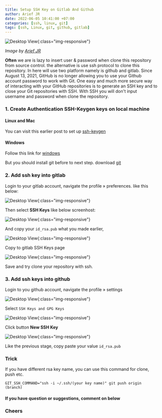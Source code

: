 ```yaml
---
title: Setup SSH Key on Gitlab And Github
author: Arief JR
date: 2022-06-05 10:41:00 +07:00
categories: [ssh, linux, git]
tags: [ssh, Linux, git, github, gitlab]
---
```


![Desktop View](/assets/images/github-gitlab.png){:class="img-responsive"}

_Image by [Arief JR](https://linkedin.com/in/arief-jr)_

**Often** we are is lazy to insert user & password when clone this repository from source control. the alternative is use ssh protocol to clone this repository. In here will use two platform namely is github and gitlab. Since August 13, 2021, GitHub is no longer allowing you to use your Github account password to work with Git. One easy and much more secure way of interacting with your GitHub repositories is to generate an SSH key and to close your Git repositories with SSH. With SSH you will don't input username and password when clone the repository.

### 1. Create Authentication SSH-Keygen keys on local machine

#### Linux and Mac

You can visit this earlier post to set up [ssh-keygen](https://tuxnoob.com/posts/Setup-Passwordless-SSH-Authentication-Linux/)

#### Windows

Follow this link for [windows](https://docs.microsoft.com/en-us/windows-server/administration/openssh/openssh_install_firstuse)

But you should install git before to next step. download [git](https://git-scm.com/download/win)

### 2. Add ssh key into gitlab

Login to your gitlab account, navigate the profile » preferences. like this below:

![Desktop View](/assets/images/gitlab-1.png){:class="img-responsive"}

Then select **SSH Keys** like below screenhost:

![Desktop View](/assets/images/gitlab-2.png){:class="img-responsive"}

And copy your `id_rsa.pub` what you made earlier,

![Desktop View](/assets/images/gitlab-3.png){:class="img-responsive"}

Copy to gitlab SSH Keys page

![Desktop View](/assets/images/gitlab-4.png){:class="img-responsive"}

Save and try clone your repository with ssh.

### 3. Add ssh keys into github

Login to you github account, navigate the profile » settings

![Desktop View](/assets/images/github-1.png){:class="img-responsive"}

Select `SSH Keys and GPG Keys`

![Desktop View](/assets/images/github-2.png){:class="img-responsive"}

Click button **New SSH Key**

![Desktop View](/assets/images/github-3.png){:class="img-responsive"}

Like the previous stage, copy paste your value `id_rsa.pub`


### Trick

If you have different rsa key name, you can use this command for clone, push etc.

```
GIT_SSH_COMMAND="ssh -i ~/.ssh/(your key name)" git push origin (branch)
```

#### If you have question or suggestions, comment on below

### **Cheers**